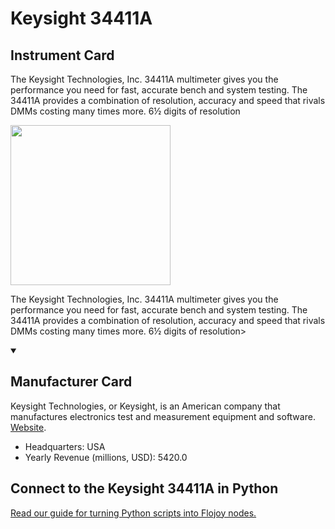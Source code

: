 
# Keysight 34411A

## Instrument Card

<div className="flex">

<div>

The Keysight Technologies, Inc. 34411A multimeter gives you the performance you need for fast, accurate bench and system testing. The 34411A provides a combination of resolution, accuracy and speed that rivals DMMs costing many times more. 6½ digits of resolution

</div>

<img width="256" src="https://v5.airtableusercontent.com/v1/19/19/1691539200000/XXmJvkcU7N5uNBtiOYR_Lg/nOyVnaelH1eQScXaELxy7ae4nry_AkV8rTFeRRV5pI5u11oUXixvbXD-sgTQbFXXiERQkoCQ922YWx7il1drgW6wJUDt6FLfCMv5FDxn2Ic/_OrWWwCOrtvXwUazyBq5R9CjS18J3pVRfNEnyFJJQXc"/>

</div>

The Keysight Technologies, Inc. 34411A multimeter gives you the performance you need for fast, accurate bench and system testing. The 34411A provides a combination of resolution, accuracy and speed that rivals DMMs costing many times more. 6½ digits of resolution>

<details open>
<summary><h2>Manufacturer Card</h2></summary>

Keysight Technologies, or Keysight, is an American company that manufactures electronics test and measurement equipment and software. <a href="https://www.keysight.com/us/en/home.html">Website</a>.

<ul>
  <li>Headquarters: USA</li>
  <li>Yearly Revenue (millions, USD): 5420.0</li>
</ul>
</details>

## Connect to the Keysight 34411A in Python

[Read our guide for turning Python scripts into Flojoy nodes.](https://docs.flojoy.ai/custom-nodes/creating-custom-node/)


